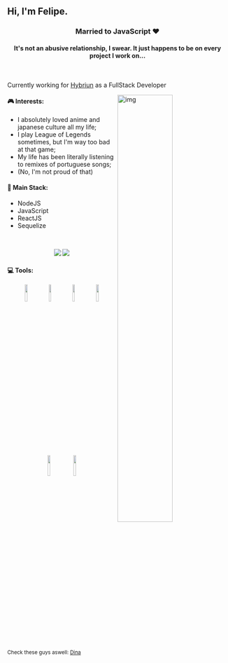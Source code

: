 ## Hi, I'm Felipe. 

<h3 align="center">Married to JavaScript ❤️</h3>
<h4 align="center">It's not an abusive relationship, I swear. It just happens to be on every project I work on...</h4>
<br/>

Currently working for [Hybriun](https://hybriun.com.br) as a FullStack Developer

<img align="right" alt="img" src="https://cdn.donmai.us/sample/eb/24/sample-eb2400e9c82df5d8923595bf730fd95e.jpg" width="50%" height="auto" />


#### 🎮 Interests: 
- I absolutely loved anime and japanese culture all my life;
- I play League of Legends sometimes, but I'm way too bad at that game;
- My life has been literally listening to remixes of portuguese songs;
 - (No, I'm not proud of that)


#### 📖 Main Stack:
- NodeJS
- JavaScript
- ReactJS
- Sequelize

<br/>

<p align="center">
  <img src="https://github-readme-stats.vercel.app/api?username=FelipeSSDev&show_icons=true&theme=radical" />
  <img src="https://github-readme-stats.vercel.app/api/top-langs/?username=FelipeSSDev&show_icons=true&theme=radical" />
</p>

#### :computer: Tools: 
<p align="center">
  <img width="10%" src="https://www.vectorlogo.zone/logos/nodejs/nodejs-icon.svg">
  <img width="10%" src="https://www.vectorlogo.zone/logos/reactjs/reactjs-icon.svg">
  <img width="10%" src="https://upload.wikimedia.org/wikipedia/commons/6/6a/JavaScript-logo.png">
  <img width="10%" src="https://cdn.worldvectorlogo.com/logos/sequelize.svg">
  <img width="11%" src="https://cdn.iconscout.com/icon/free/png-512/c-programming-569564.png">
  <img width="11%" src="https://infomaniacosifpi.files.wordpress.com/2018/01/mongodb-logo.png?w=640">
</p>

<sub>Check these guys aswell: [Dina](https://github.com/mdnm)</sub>
